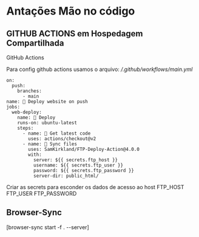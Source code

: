 # Antações Mão no código

## GITHUB ACTIONS em Hospedagem Compartilhada

GitHub Actions

Para config github actions usamos o arquivo: _/.github/workflows/main.yml_

```
on:
  push:
    branches:
      - main
name: 🚀 Deploy website on push
jobs:
  web-deploy:
    name: 🎉 Deploy
    runs-on: ubuntu-latest
    steps:
      - name: 🚚 Get latest code
        uses: actions/checkout@v2
      - name: 📂 Sync files
        uses: SamKirkland/FTP-Deploy-Action@4.0.0
        with:
          server: ${{ secrets.ftp_host }}
          username: ${{ secrets.ftp_user }}
          password: ${{ secrets.ftp_password }}
          server-dir: public_html/
```

Criar as secrets para esconder os dados de acesso ao host
FTP_HOST
FTP_USER
FTP_PASSWORD

## Browser-Sync

[browser-sync start -f . --server]
